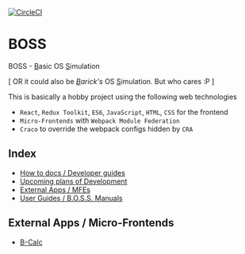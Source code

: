 [![CircleCI](https://dl.circleci.com/status-badge/img/gh/codotronix/boss/tree/main.svg?style=svg)](https://dl.circleci.com/status-badge/redirect/gh/codotronix/boss/tree/main)

# BOSS
BOSS - <u>B</u>asic OS <u>S</u>imulation

[ OR it could also be *<u>B</u>arick's* OS <u>S</u>imulation. But who cares :P ]

This is basically a hobby project using the following web technologies
- `React`, `Redux Toolkit`, `ES6`, `JavaScript`, `HTML`, `CSS` for the frontend
- `Micro-Frontends` with `Webpack Module Federation`
- `Craco` to override the webpack configs hidden by `CRA` 


## Index
- [How to docs / Developer guides](./docs/developer-guides/How-tos.md)
- [Upcoming plans of Development](./docs/Upcoming.md)
- [External Apps / MFEs](#external-apps--micro-frontends)
- [User Guides / B.O.S.S. Manuals](./docs/user-guides/index.md)


## External Apps / Micro-Frontends
- [B-Calc](https://github.com/codotronix/bcalc)
